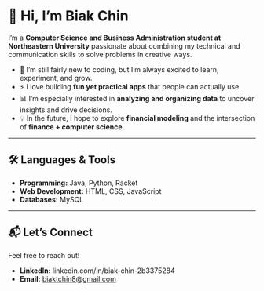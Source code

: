 # 👋 Hi, I’m Biak Chin  

I’m a **Computer Science and Business Administration student at Northeastern University** passionate about combining my technical and communication skills to solve problems in creative ways.  

- 🌱 I’m still fairly new to coding, but I’m always excited to learn, experiment, and grow.  
- ⚡ I love building **fun yet practical apps** that people can actually use.  
- 📊 I’m especially interested in **analyzing and organizing data** to uncover insights and drive decisions.  
- 💡 In the future, I hope to explore **financial modeling** and the intersection of **finance + computer science**.  

---

## 🛠️ Languages & Tools  
- **Programming:** Java, Python, Racket  
- **Web Development:** HTML, CSS, JavaScript  
- **Databases:** MySQL  

---

## 📬 Let’s Connect  
Feel free to reach out!  
- **Linkedln:** linkedin.com/in/biak-chin-2b3375284
- **Email:** biaktchin8@gmail.com

